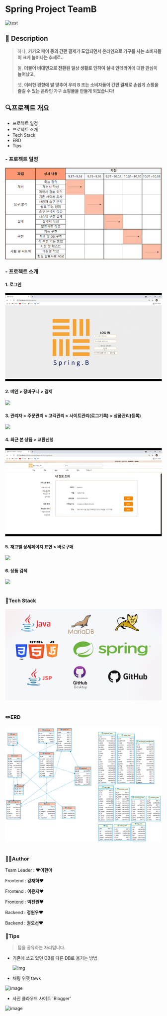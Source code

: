 # Spring Project TeamB

![test](https://user-images.githubusercontent.com/84365905/139381112-ac3e0a00-97cc-40a6-8e65-65c11f9bce73.jpg)

## 📝 Description

> 하나, **카카오 페이 등의 간편 결제가 도입되면서 온라인으로 가구를 사는 소비자들이 크게 늘어나는 추세로..**
>
> 둘, **더불어 비대면으로 전환된 일상 생활로 인하여 실내 인테리어에 대한 관심이 늘어났고,**
>
> 셋, **이러한 경향에 발 맞추어 우리 B 조는 소비자들이 간편 결제로 손쉽게 쇼핑을 즐길 수 있는 온라인 가구 쇼핑몰을 만들게 되었습니다!**

<h2>🔍프로젝트 개요</h2>

- 프로젝트 일정
- 프로젝트 소개
- Tech Stack
- ERD
- Tips

<h3 id="b1">- 프로젝트 일정</h3>
<img src="/assets/img/SpringB_개발일정.PNG"><br>

<h3 id="b2">- 프로젝트 소개</h3>
<h4>1. 로그인</h4>
<img src="/assets/img/me01.gif"><br>

<h4>2. 메인 > 장바구니 > 결제</h4>
<img src="/assets/img/me02.gif"><br>
<h4>3. 관리자 > 주문관리 > 고객관리 > 사이트관리(로그기록) > 상품관리(등록)</h4>
<img src="/assets/img/me03.gif"><br>
<h4>4. 최근 본 상품 > 교환신청</h4>
<img src="/assets/img/me04.gif"><br>
<h4>5. 재고별 상세페이지 표현 > 바로구매</h4>
<img src="/assets/img/me05.gif"><br>
<h4>6. 상품 검색</h4>
<img src="/assets/img/Bg06.gif">
<br><br>
<h3 id="b3">🔧Tech Stack</h3>

<img src="/assets/img/img02.png">
<br><br>
<h3 id="b4">✏️ERD</h3>

<img src="/assets/img/SpringB ERD.png">
<br><br>

<h3 id="b5">🤼‍♂️Author</h3>

Team Leader :  ❤**이현아**

Frontend : **강재하**❤

Frontend : **이윤지**❤

Frontend : **박진원**❤

Backend : **정원우**❤

Backend : **권오선**❤



### 📍Tips

> 팁을 공유하는 자리입니다.

- 기존에 쓰고 있던 DB를 다른 DB로 옮기는 방법

  ![img](https://user-images.githubusercontent.com/84365905/139384362-4da8956c-4d1e-4535-b758-b69b54fb6a49.png)

- 채팅 위젯 tawk

![image](https://user-images.githubusercontent.com/84365905/139384743-99ed6605-4d89-4f55-8e7c-127b13edab53.png)

- 사진 클라우드 사이트 'Blogger'

![image](https://user-images.githubusercontent.com/84365905/139384984-ff743860-2f5f-48d0-9440-a534c24a65d9.png)
